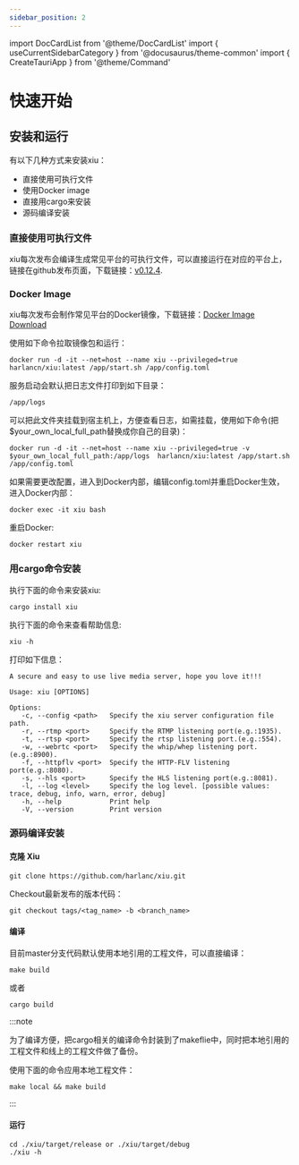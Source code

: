 ```yaml
---
sidebar_position: 2
---
```


import DocCardList from '@theme/DocCardList'
import { useCurrentSidebarCategory } from '@docusaurus/theme-common'
import { CreateTauriApp } from '@theme/Command'

# 快速开始



## 安装和运行
有以下几种方式来安装xiu：
 - 直接使用可执行文件
 - 使用Docker image
 - 直接用cargo来安装
 - 源码编译安装

### 直接使用可执行文件

xiu每次发布会编译生成常见平台的可执行文件，可以直接运行在对应的平台上，链接在github发布页面，下载链接：[v0.12.4](https://github.com/harlanc/xiu/releases/tag/v0.12.4).

### Docker Image

xiu每次发布会制作常见平台的Docker镜像，下载链接：[Docker Image Download](https://hub.docker.com/repository/docker/harlancn/xiu/tags?page=1&ordering=last_updated)

使用如下命令拉取镜像包和运行：

```shell
docker run -d -it --net=host --name xiu --privileged=true  harlancn/xiu:latest /app/start.sh /app/config.toml 
```

服务启动会默认把日志文件打印到如下目录：

    /app/logs
可以把此文件夹挂载到宿主机上，方便查看日志，如需挂载，使用如下命令(把$your_own_local_full_path替换成你自己的目录)：

```shell
docker run -d -it --net=host --name xiu --privileged=true -v $your_own_local_full_path:/app/logs  harlancn/xiu:latest /app/start.sh /app/config.toml 
```

如果需要更改配置，进入到Docker内部，编辑config.toml并重启Docker生效，进入Docker内部：

```shell
docker exec -it xiu bash
```

重启Docker:
```shell
docker restart xiu
```

### 用cargo命令安装

执行下面的命令来安装xiu:
```shell
cargo install xiu
```
    
执行下面的命令来查看帮助信息:
```shell
xiu -h
```

打印如下信息：

    A secure and easy to use live media server, hope you love it!!!
    
    Usage: xiu [OPTIONS] 
    
    Options:
       -c, --config <path>   Specify the xiu server configuration file path.
       -r, --rtmp <port>     Specify the RTMP listening port(e.g.:1935).
       -t, --rtsp <port>     Specify the rtsp listening port.(e.g.:554).
       -w, --webrtc <port>   Specify the whip/whep listening port.(e.g.:8900).
       -f, --httpflv <port>  Specify the HTTP-FLV listening port(e.g.:8080).
       -s, --hls <port>      Specify the HLS listening port(e.g.:8081).
       -l, --log <level>     Specify the log level. [possible values: trace, debug, info, warn, error, debug]
       -h, --help            Print help
       -V, --version         Print version

    
### 源码编译安装

#### 克隆 Xiu
```shell
git clone https://github.com/harlanc/xiu.git
```
 Checkout最新发布的版本代码：

```shell 
git checkout tags/<tag_name> -b <branch_name>
```
    
#### 编译

目前master分支代码默认使用本地引用的工程文件，可以直接编译：
```shell
make build
```
或者
```shell
cargo build
```

:::note

为了编译方便，把cargo相关的编译命令封装到了makeflie中，同时把本地引用的工程文件和线上的工程文件做了备份。

使用下面的命令应用本地工程文件：
```shell
make local && make build
```

:::

#### 运行

```shell
cd ./xiu/target/release or ./xiu/target/debug
./xiu -h
```

